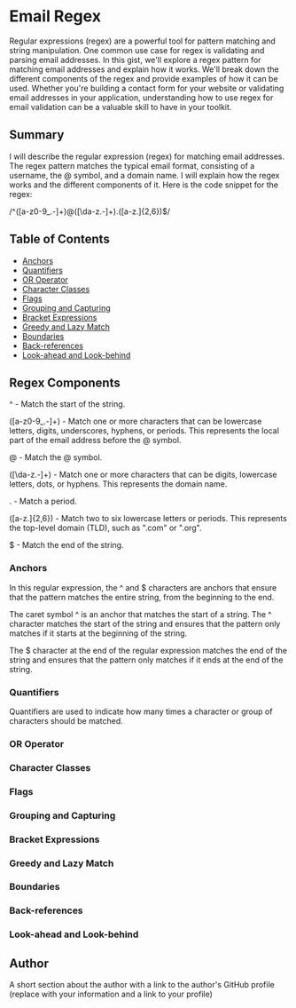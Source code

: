# Email Regex

Regular expressions (regex) are a powerful tool for pattern matching and string manipulation. One common use case for regex is validating and parsing email addresses. In this gist, we'll explore a regex pattern for matching email addresses and explain how it works. We'll break down the different components of the regex and provide examples of how it can be used. Whether you're building a contact form for your website or validating email addresses in your application, understanding how to use regex for email validation can be a valuable skill to have in your toolkit.

## Summary

I will describe the regular expression (regex) for matching email addresses. The regex pattern matches the typical email format, consisting of a username, the @ symbol, and a domain name. I will explain how the regex works and the different components of it. Here is the code snippet for the regex:

/^([a-z0-9_\.-]+)@([\da-z\.-]+)\.([a-z\.]{2,6})$/ 

## Table of Contents

- [Anchors](#anchors)
- [Quantifiers](#quantifiers)
- [OR Operator](#or-operator)
- [Character Classes](#character-classes)
- [Flags](#flags)
- [Grouping and Capturing](#grouping-and-capturing)
- [Bracket Expressions](#bracket-expressions)
- [Greedy and Lazy Match](#greedy-and-lazy-match)
- [Boundaries](#boundaries)
- [Back-references](#back-references)
- [Look-ahead and Look-behind](#look-ahead-and-look-behind)

## Regex Components

^ - Match the start of the string.

([a-z0-9_\.-]+) - Match one or more characters that can be lowercase letters, digits, underscores, hyphens, or periods. This represents the local part of the email address before the @ symbol.

@ - Match the @ symbol.

([\da-z\.-]+) - Match one or more characters that can be digits, lowercase letters, dots, or hyphens. This represents the domain name.

\. - Match a period.

([a-z\.]{2,6}) - Match two to six lowercase letters or periods. This represents the top-level domain (TLD), such as ".com" or ".org".

$ - Match the end of the string.

### Anchors

In this regular expression, the ^ and $ characters are anchors that ensure that the pattern matches the entire string, from the beginning to the end. 

The caret symbol ^ is an anchor that matches the start of a string. The ^ character matches the start of the string and ensures that the pattern only matches if it starts at the beginning of the string.

The $ character at the end of the regular expression matches the end of the string and ensures that the pattern only matches if it ends at the end of the string.

### Quantifiers

Quantifiers are used to indicate how many times a character or group of characters should be matched.

### OR Operator

### Character Classes

### Flags

### Grouping and Capturing

### Bracket Expressions

### Greedy and Lazy Match

### Boundaries

### Back-references

### Look-ahead and Look-behind

## Author

A short section about the author with a link to the author's GitHub profile (replace with your information and a link to your profile)
